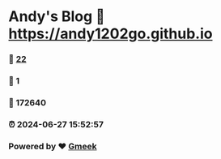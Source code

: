 # Andy's Blog :link: https://andy1202go.github.io 
### :page_facing_up: [22](https://andy1202go.github.io/tag.html) 
### :speech_balloon: 1 
### :hibiscus: 172640 
### :alarm_clock: 2024-06-27 15:52:57 
### Powered by :heart: [Gmeek](https://github.com/Meekdai/Gmeek)
